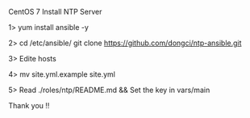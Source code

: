 CentOS 7 Install NTP Server

1> yum install ansible -y

2> cd /etc/ansible/
   git clone https://github.com/dongci/ntp-ansible.git

3> Edite hosts

4> mv site.yml.example site.yml

5> Read ./roles/ntp/README.md  &&  Set the key in vars/main

Thank you !!
